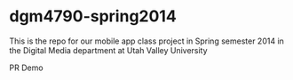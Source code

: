 dgm4790-spring2014
==================

This is the repo for our mobile app class project in Spring semester 2014 in the Digital Media department at Utah Valley University

PR Demo
